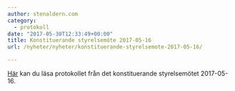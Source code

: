 ```yaml
---
author: stenaldern.com
category:
  - protokoll
date: "2017-05-30T12:33:49+00:00"
title: Konstituerande styrelsemöte 2017-05-16
url: /nyheter/nyheter/konstituerande-styrelsemote-2017-05-16/

---
```

[Här](/wp-content/uploads/2017/05/konstituerande_mote_20170516.pdf "Protokoll") kan du läsa protokollet från det konstituerande styrelsemötet 2017-05-16.
